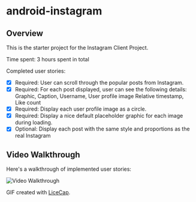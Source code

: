 # android-instagram

## Overview

This is the starter project for the Instagram Client Project. 

Time spent: 3 hours spent in total

Completed user stories:

 * [x] Required: User can scroll through the popular posts from Instagram.
 * [x] Required: For each post displayed, user can see the following details:
       Graphic, Caption, Username, User profile image
       Relative timestamp, Like count
 * [x] Required: Display each user profile image as a circle.
 * [x] Required: Display a nice default placeholder graphic for each image during loading.
 * [x] Optional: Display each post with the same style and proportions as the real Instagram

## Video Walkthrough 

Here's a walkthrough of implemented user stories:

<img src='http://i.imgur.com/hhmTbaR.gif' title='Video Walkthrough' width='' alt='Video Walkthrough' />

GIF created with [LiceCap](http://www.cockos.com/licecap/).

